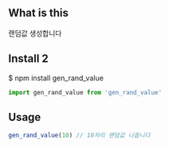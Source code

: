 ## What is this
랜덤값 생성합니다

## Install 2
$ npm install gen_rand_value
```js
import gen_rand_value from 'gen_rand_value'
```

## Usage
```js
gen_rand_value(10) // 10자리 랜덤값 나옵니다
```